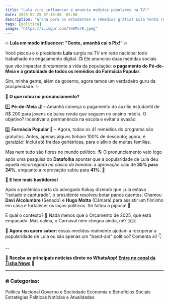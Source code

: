 ```yaml
---
title: "Lula vira influencer e anuncia medidas populares na TV!"
date: 2025-02-25 07:10:00 -03:00
description: "Grana para os estudantes e remédios grátis! Lula tenta recuperar aprovação com medidas populares."
tags: [politica]
image: "https://i.imgur.com/YeKMv7R.jpeg"
---
```


🔥 **Lula em modo influencer: "Gente, amanhã cai o Pix!"** 🔥

Você piscou e o presidente **Lula** surgiu na TV em rede nacional todo trabalhado no engajamento digital. 📺 Ele anunciou duas medidas sociais que vão impactar diretamente a vida da população: **o pagamento do Pé-de-Meia e a gratuidade de todos os remédios do Farmácia Popular**.

Sim, minha gente, além de governo, agora temos um verdadeiro guru da prosperidade. ✨

📌 **O que rolou no pronunciamento?**

1️⃣ **Pé-de-Meia** 💰 – Amanhã começa o pagamento do auxílio estudantil de R$ 200 para jovens de baixa renda que seguem no ensino médio. O objetivo? Incentivar a permanência na escola e evitar a evasão.

2️⃣ **Farmácia Popular** 💊 – Agora, todos os 41 remédios do programa são gratuitos. Antes, apenas alguns tinham 100% de desconto; agora, é geralzão! Inclui até fraldas geriátricas, para o alívio de muitas famílias.

Mas nem tudo são flores no mundo político. 🌎 O pronunciamento veio logo após uma pesquisa do **Datafolha** apontar que a popularidade de Lula deu aquela *escorregada na casca de banana*: a aprovação caiu de **35% para 24%**, enquanto a reprovação subiu para **41%**. 😬

📢 **E tem mais bastidores!**

Após a polêmica carta do advogado Kakay dizendo que Lula estava "isolado e capturado", o presidente resolveu botar panos quentes. Chamou **Davi Alcolumbre** (Senado) e **Hugo Motta** (Câmara) para assistir um filminho em casa e fortalecer os laços políticos. Só faltou a pipoca! 🍿

E qual o contexto? 🤔 Nada menos que o Orçamento de 2025, que está empacado. Mas calma, o Carnaval nem chegou ainda, né? 🇧🇷

🌟 **Agora eu quero saber:** essas medidas realmente ajudam a recuperar a popularidade de Lula ou são apenas um "band-aid" político? Comenta aí! 👇

--

🚀 **Receba as principais notícias direto no WhatsApp!** <a href="https://www.whatsapp.com/channel/0029VaiPYBPLo4heVf0U3u2d" target="_blank" rel="noopener noreferrer">**Entre no canal da Tisha News**</a> 📲

---

### 🔥 **Categorias:**
Política Nacional
Governo e Sociedade
Economia e Benefícios Sociais
Estratégias Políticas
Notícias e Atualidades
